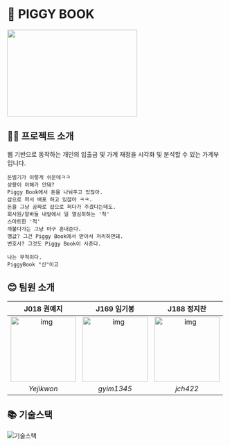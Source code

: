 # 💸 PIGGY BOOK
<img src="https://user-images.githubusercontent.com/38288479/99702565-493df880-2ad9-11eb-841d-6f9d56b40be4.png" width="300" height="200" />

## 👨‍💻 프로젝트 소개

웹 기반으로 동작하는 개인의 입출금 및 가계 재정을 시각화 및 분석할 수 있는 가계부 입니다.
```
돈벌기가 이렇게 쉬운데ㅋㅋ
상황이 이해가 안돼?
Piggy Book에서 돈을 나눠주고 있잖아.
삽으로 퍼서 배포 하고 있잖아 ㅋㅋ.
돈을 그냥 공짜로 삽으로 퍼다가 주겠다는데도.
회사원/알바들 내앞에서 일 열심히하는 '척'
스마트한 '척'
까불다가는 그냥 마구 혼내준다.
깽값? 그건 Piggy Book에서 받아서 처리하면돼.
변호사? 그것도 Piggy Book이 사준다.

나는 무적이다.
PiggyBook "신"이고
```

## 😊 팀원 소개

| J018 권예지 | J169 임기봉  | J188 정지찬  |
| :--------: | :--------: | :---------: |
|   <img src="https://ca.slack-edge.com/T019JFET9H7-U019PBWRG03-8b6c9029f984-512" alt="img" height="150px" width="150px" /> |   <img src="https://avatars2.githubusercontent.com/u/57941049?s=460&u=b20800e6bc681bf4c683143cbcf11b9aa7dcf50c&v=4 =150x150" alt="img" height="150px" width="150px" />     | <img src="https://user-images.githubusercontent.com/38288479/99750943-9e532c00-2b24-11eb-82de-933279ed77dc.png" alt="img" height="150px" width="150px" />
| *Yejikwon*| *gyim1345* |*jch422* |

## 📚 기술스택
![기술스택](https://user-images.githubusercontent.com/57941049/99750021-f9841f00-2b22-11eb-960e-ee53d59d646d.png)


